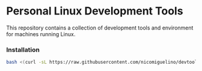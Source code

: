 # Personal Linux Development Tools

This repository contains a collection of development tools and environment for
machines running Linux.


### Installation

```bash
bash <(curl -sL https://raw.githubusercontent.com/nicomiguelino/devtools/main/install-devtools.sh)
```
